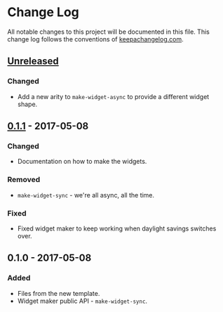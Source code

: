 # Change Log
All notable changes to this project will be documented in this file. This change log follows the conventions of [keepachangelog.com](http://keepachangelog.com/).

## [Unreleased]
### Changed
- Add a new arity to `make-widget-async` to provide a different widget shape.

## [0.1.1] - 2017-05-08
### Changed
- Documentation on how to make the widgets.

### Removed
- `make-widget-sync` - we're all async, all the time.

### Fixed
- Fixed widget maker to keep working when daylight savings switches over.

## 0.1.0 - 2017-05-08
### Added
- Files from the new template.
- Widget maker public API - `make-widget-sync`.

[Unreleased]: https://github.com/your-name/athena-clj-hello-world/compare/0.1.1...HEAD
[0.1.1]: https://github.com/your-name/athena-clj-hello-world/compare/0.1.0...0.1.1
